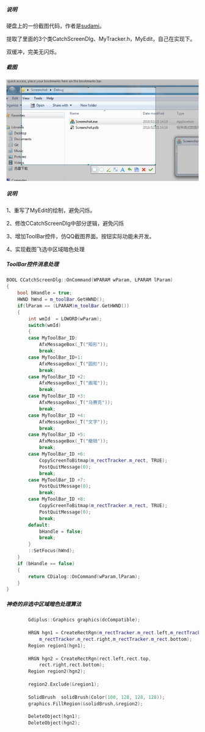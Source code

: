 
##### 说明

硬盘上的一份截图代码，作者是[sudami](https://bbs.pediy.com/thread-54302.htm)。

提取了里面的3个类CatchScreenDlg、MyTracker.h，MyEdit，自己在实现下。

双缓冲，完美无闪烁。

##### 截图

![snatshot.png](snatshot.png)


##### 说明

1、重写了MyEdit的绘制，避免闪烁。

2、修改CCatchScreenDlg中部分逻辑，避免闪烁

3、增加ToolBar控件，仿QQ截图界面。按钮实际功能未开发。

4、实现截图飞选中区域暗色处理


##### ToolBar控件消息处理

```c++
BOOL CCatchScreenDlg::OnCommand(WPARAM wParam, LPARAM lParam)
{
	bool bHandle = true;
	HWND hWnd = m_toolBar.GetHWND();
	if(lParam == (LPARAM)m_toolBar.GetHWND())
	{
		int wmId  = LOWORD(wParam);
		switch(wmId)
		{
		case MyToolBar_ID:
			AfxMessageBox(_T("矩形"));
			break;
		case MyToolBar_ID+1:
			AfxMessageBox(_T("圆形"));
			break;
		case MyToolBar_ID +2:
			AfxMessageBox(_T("画笔"));
			break;
		case MyToolBar_ID +3:
			AfxMessageBox(_T("马赛克"));
			break;
		case MyToolBar_ID +4:
			AfxMessageBox(_T("文字"));
			break;
		case MyToolBar_ID +5:
			AfxMessageBox(_T("撤销"));
			break;
		case MyToolBar_ID +6:
			CopyScreenToBitmap(m_rectTracker.m_rect, TRUE);
			PostQuitMessage(0);
			break;
		case MyToolBar_ID +7:
			PostQuitMessage(0);
			break;
		case MyToolBar_ID +8:
			CopyScreenToBitmap(m_rectTracker.m_rect, TRUE);
			PostQuitMessage(0);
			break;
		default:
			bHandle = false;
			break;
		}
		::SetFocus(hWnd);
	}
	if (bHandle == false)
	{
		return CDialog::OnCommand(wParam,lParam);
	}
}
```


##### 神奇的非选中区域暗色处理算法

```c++
		Gdiplus::Graphics graphics(dcCompatible);

		HRGN hgn1 = CreateRectRgn(m_rectTracker.m_rect.left,m_rectTracker.m_rect.top,
			m_rectTracker.m_rect.right,m_rectTracker.m_rect.bottom);
		Region region1(hgn1);

		HRGN hgn2 = CreateRectRgn(rect.left,rect.top,
			rect.right,rect.bottom);
		Region region2(hgn2);

		region2.Exclude(&region1);

		SolidBrush  solidBrush(Color(100, 128, 128, 128));
		graphics.FillRegion(&solidBrush,&region2);

		DeleteObject(hgn1);
		DeleteObject(hgn2);
```





